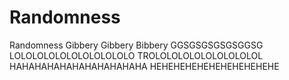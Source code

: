 Randomness
==========

Randomness 
Gibbery Gibbery Bibbery
GGSGSGSGSGSGGSG
LOLOLOLOLOLOLOLOLOLOLO
TROLOLOLOLOLOLOLOLOLOL
HAHAHAHAHAHAHAHAHAHAHA
HEHEHEHEHEHEHEHEHEHEHE
